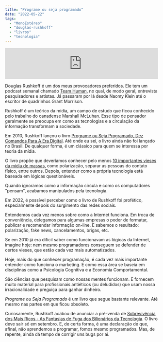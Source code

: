 ```yaml
---
title: "Programe ou seja programado"
date: "2022-05-22"
tags: 
  - "MonoEstéreo"
  - "douglas-rushkoff"
  - "livros"
  - "tecnologia"
---
```


<iframe src="https://anchor.fm/monoestereo/embed/episodes/Programe-ou-Seja-Programado-e1it0fp" height="102px" width="100%" frameborder="0" scrolling="no"></iframe>

Douglas Rushkoff é um dos meus provocadores preferidos. Ele tem um podcast semanal chamado [Team Human](https://www.teamhuman.fm/), no qual, de modo geral, entrevista pesquisadores e artistas. Já passaram por lá desde Naomy Klein até o escritor de quadrinhos Grant Morrison.

Rushkoff é um teórico da mídia, um campo de estudo que ficou conhecido pelo trabalho do canadense Marshall McLuhan. Esse tipo de pensador geralmente se preocupa em como as tecnologias e a circulação da informação transformam a sociedade.

Em 2010, Rushkoff lançou o livro [Programe ou Seja Programado, Dez Comandos Para A Era Digital](https://www.amazon.com.br/Program-Programmed-English-Douglas-Rushkoff-ebook/dp/B004ELAPME?__mk_pt_BR=%C3%85M%C3%85%C5%BD%C3%95%C3%91&crid=2FBVO5GNMKGUJ&keywords=douglas+rushkoff&qid=1653237494&sprefix=douglas+rushkoff%2Caps%2C419&sr=8-5&ufe=app_do%3Aamzn1.fos.25548f35-0de7-44b3-b28e-0f56f3f96147&linkCode=ll1&tag=eduf-20&linkId=53fafd63002c3ea01d168236fe290cf7&language=pt_BR&ref_=as_li_ss_tl). Até onde eu sei, o livro ainda não foi lançado no Brasil. De qualquer forma, é um clássico para quem se interessa por teoria da mídia.

O livro propõe que deveríamos conhecer pelo menos [10 importantes vieses da mídia de massas](https://www.youtube.com/watch?v=BXjRaoTPlPE), como polarização, separar as pessoas do contato físico, entre outros. Depois, entender como a própria tecnologia está baseada em lógicas questionáveis.

Quando ignoramos como a informação circula e como os computadores "pensam", acabamos manipulados pela tecnologia.

Em 2022, é possível perceber como o livro de Rushkoff foi profético, especialmente depois do surgimento das redes sociais.

Entendemos cada vez menos sobre como a Internet funciona. Em troca de conveniência, delegamos para algumas empresas o poder de formatar, publicar e recomendar informação on-line. E sabemos o resultado: polarização, fake news, cancelamentos, brigas, etc.

Se em 2010 já era difícil saber como funcionavam as lógicas da Internet, imagine hoje: nem mesmo programadores conseguem se defender de certos vieses, que estão cada vez mais automatizados.

Hoje, mais do que conhecer programação, é cada vez mais importante entender como funciona o marketing. E como essa área se baseia em disciplinas como a Psicologia Cognitiva e a Economia Comportamental.

São ciências que pesquisam como nossas mentes funcionam. E fornecem muito material para profissionais antiéticos (ou deludidos) que usam nossa irracionalidade e preguiça para ganhar dinheiro.

_Programe ou Seja Programado_ é um livro que segue bastante relevante. Até mesmo nas partes em que ficou obsoleto.

Curiosamente, Rushkoff acabou de anunciar a pré-venda de [Sobrevivência dos Mais Ricos - As Fantasias de Fuga dos Bilionários da Tecnologia](https://www.amazon.com.br/Survival-Richest-Escape-Fantasies-Billionaires/dp/0393881067?crid=1B36TKJSUL7QC&keywords=douglas+rushkoff&qid=1653238116&sprefix=rushkoff%2Caps%2C249&sr=8-6&linkCode=ll1&tag=eduf-20&linkId=58a3355a0886524c40adb669c6382107&language=pt_BR&ref_=as_li_ss_tl). O livro deve sair só em setembro. E, de certa forma, é uma declaração de que, afinal, não aprendemos a programar, fomos mesmo programados. Mas, de repente, ainda dá tempo de corrigir uns bugs por aí.
